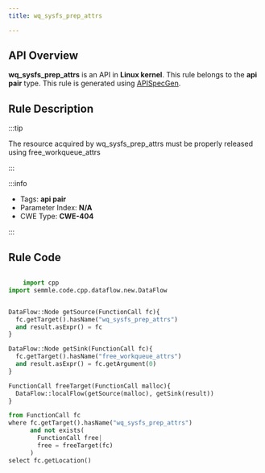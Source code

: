 ```yaml
---
title: wq_sysfs_prep_attrs

---
```



## API Overview
**wq_sysfs_prep_attrs** is an API in **Linux kernel**. This rule belongs to the **api pair** type. This rule is generated using [APISpecGen](../../tools/APISpecGen).
## Rule Description

:::tip

The resource acquired by wq_sysfs_prep_attrs must be properly released using free_workqueue_attrs

:::

:::info

- Tags: **api pair**
- Parameter Index: **N/A**
- CWE Type: **CWE-404**

:::

## Rule Code
```python

    import cpp
import semmle.code.cpp.dataflow.new.DataFlow


DataFlow::Node getSource(FunctionCall fc){
  fc.getTarget().hasName("wq_sysfs_prep_attrs")
  and result.asExpr() = fc
}

DataFlow::Node getSink(FunctionCall fc){
  fc.getTarget().hasName("free_workqueue_attrs")
  and result.asExpr() = fc.getArgument(0)
}

FunctionCall freeTarget(FunctionCall malloc){
  DataFlow::localFlow(getSource(malloc), getSink(result))
}

from FunctionCall fc
where fc.getTarget().hasName("wq_sysfs_prep_attrs")
      and not exists(
        FunctionCall free| 
        free = freeTarget(fc)
      )
select fc.getLocation()

    
```